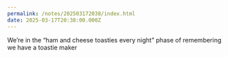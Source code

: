 ```yaml
---
permalink: /notes/202503172038/index.html
date: 2025-03-17T20:38:00.000Z
---
```


We’re in the “ham and cheese toasties every night” phase of remembering we have a toastie maker
